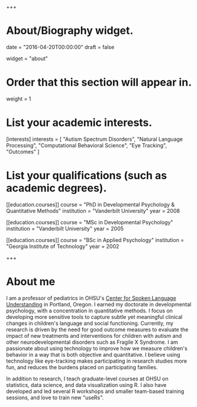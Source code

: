 +++
# About/Biography widget.

date = "2016-04-20T00:00:00"
draft = false

widget = "about"

# Order that this section will appear in.
weight = 1

# List your academic interests.
[interests]
  interests = [
    "Autism Spectrum Disorders",
    "Natural Language Processing",
    "Computational Behavioral Science",
    "Eye Tracking",
    "Outcomes"
  ]

# List your qualifications (such as academic degrees).
[[education.courses]]
  course = "PhD in Developmental Psychology & Quantitative Methods"
  institution = "Vanderbilt University"
  year = 2008

[[education.courses]]
  course = "MSc in Developmental Psychology"
  institution = "Vanderbilt University"
  year = 2005

[[education.courses]]
  course = "BSc in Applied Psychology"
  institution = "Georgia Institute of Technology"
  year = 2002
 
+++

# About me

I am a professor of pediatrics in OHSU's <a href = "https://www.ohsu.edu/xd/research/centers-institutes/center-for-spoken-language-understanding/" target = "_blank">Center for Spoken Language Understanding</a> in Portland, Oregon. I earned my doctorate in developmental psychology, with a concentration in quantitative methods. I focus on developing more sensitive tools to capture subtle yet meaningful clinical changes in children's language and social functioning. Currently, my research is driven by the need for good outcome measures to evaluate the impact of new treatments and interventions for children with autism and other neurodevelopmental disorders such as Fragile X Syndrome. I am passionate about using technology to improve how we measure children's behavior in a way that is both objective and quantitative. I believe using technology like eye-tracking makes participating in research studies more fun, and reduces the burdens placed on participating families. 

In addition to research, I teach graduate-level courses at OHSU on statistics, data science, and data visualization using R. I also have developed and led several R workshops and smaller team-based training sessions, and love to train new "useRs".

